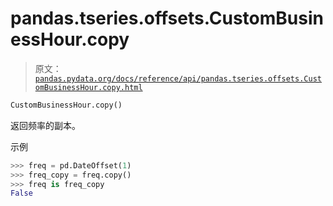 # pandas.tseries.offsets.CustomBusinessHour.copy

> 原文：[`pandas.pydata.org/docs/reference/api/pandas.tseries.offsets.CustomBusinessHour.copy.html`](https://pandas.pydata.org/docs/reference/api/pandas.tseries.offsets.CustomBusinessHour.copy.html)

```py
CustomBusinessHour.copy()
```

返回频率的副本。

示例

```py
>>> freq = pd.DateOffset(1)
>>> freq_copy = freq.copy()
>>> freq is freq_copy
False 
```
